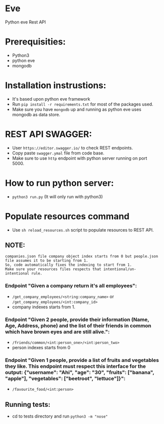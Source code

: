 # Eve
Python eve Rest API

# Prerequisities:
  - Python3
  - python eve
  - mongodb
  
# Installation instrustions:
  - It's based upon python eve framework
  - Run `pip install -r requirements.txt` for most of the packages used.
  - Make sure you have `mongodb` up and running as python eve uses mongodb as data store.
  

# REST API SWAGGER:
  - User `https://editor.swagger.io/` to check REST endpoints.
  - Copy paste `swagger.ymal` file from code base.
  - Make sure to use `http` endpoint with python server running on port 5000.
  
  
# How to run python server:
  - `python3 run.py` (It will only run with python3)
  
# Populate resources command
  - Use `sh reload_resources.sh` script to populate resources to REST API.

  ## NOTE:
  ```
  companies.json file company object index starts from 0 but people.json file assumes it to be starting from 1.
  So, code automatically fixes the indexing to start from 1.
  Make sure your resources files respects that intentional/un-intentional rule.
  ```
  
### Endpoint "Given a company return it's all employees":
  - `/get_company_employees/<string:company_name>` or `/get_company_employees/<int:company_id>`
  - company indexes starts from 1.
  
### Endpoint "Given 2 people, provide their information (Name, Age, Address, phone) and the list of their friends in common which have brown eyes and are still alive.":
  - `/friends/common/<int:person_one>/<int:person_two>`
  - person indexes starts from 0

### Endpoint "Given 1 people, provide a list of fruits and vegetables they like. This endpoint must respect this interface for the output: {"username": "Ahi", "age": "30", "fruits": ["banana", "apple"], "vegetables": ["beetroot", "lettuce"]}":
  - `/favourite_food/<int:person>`
  
## Running tests:
  - cd to tests directory and run `python3 -m "nose"`
